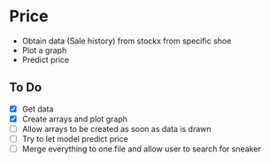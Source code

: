 <h1>Price</h1>

- Obtain data (Sale history) from stockx from specific shoe
- Plot a graph
- Predict price

<h2>To Do</h2>

- [x] Get data
- [x] Create arrays and plot graph
- [ ] Allow arrays to be created as soon as data is drawn
- [ ] Try to let model predict price
- [ ] Merge everything to one file and allow user to search for sneaker